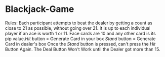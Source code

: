 # Blackjack-Game
Rules: Each participant attempts to beat the dealer by getting a count as close to 21 as possible, without going over 21. It is up to each individual player if an ace is worth 1 or 11. Face cards are 10 and any other card is its pip value.*Hit* button = Generate Card in your box *Stand* button = Generate Card in dealer's box   Once the *Stand* button is pressed, can't press the *Hit* Button Again. The Deal Button Won't Work until the Dealer got more than 15.

